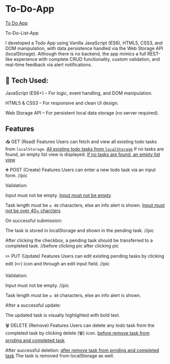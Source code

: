 # To-Do-App

[To Do App](photo/image-1.png)

To-Do-List-App

I developed a Todo App using Vanilla JavaScript (ES6), HTML5, CSS3, and DOM manipulation, with data persistence handled via the Web Storage API (localStorage). Although there is no backend, the app mimics a full REST-like experience with complete CRUD functionality, custom validation, and real-time feedback via alert notifications.

## 🔧 Tech Used:

JavaScript (ES6+) – For logic, event handling, and DOM manipulation.

HTML5 & CSS3 – For responsive and clean UI design.

Web Storage API – For persistent local data storage (no server required).

## Features

📥 GET (Read) Features
Users can fetch and view all existing todo tasks from `localStorage`.
[ All existing todo tasks from `localStorage`](photo/image-2.png)
If no tasks are found, an empty list view is displayed.
[If no tasks are found, an empty list view](photo/image-3.png)

➕ POST (Create) Features
Users can enter a new todo task via an input form. //pic

Validation:

Input must not be empty.
[Input must not be empty](photo/image-4.png)

Task length must be `≤ 40` characters, else an info alert is shown.
[Input must not be over 40+ charcters](photo/image-5.png)

On successful submission:

The task is stored in localStorage and shown in the pending task. //pic

After clicking the checkbox, a pending task should be transferred to a completed task. //before clicking pic after clicking pic

✏️ PUT (Update) Features
Users can edit existing pending tasks by clicking edit (✏️) icon and through an edit input field. //pic

Validation:

Input must not be empty. //pic

Task length must be `≤ 40` characters, else an info alert is shown.

After a successful update:

The updated task is visually highlighted with bold text.

🗑️ DELETE (Remove) Features
Users can delete any todo task from the completed task by clicking delete (🗑️) icon.
[before remove task from prnding and completed task](photo/image-7.png)

After successful deletion:
[after remove task from prnding and completed task](photo/image-8.png)
The task is removed from localStorage as well.
